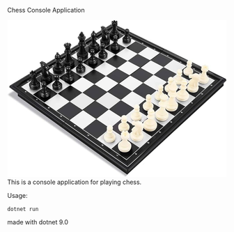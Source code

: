 Chess Console Application

![chess.png](Images/chess.png)
This is a console application for playing chess.

Usage:

    dotnet run
made with dotnet 9.0 